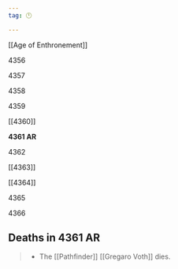 ```yaml
---
tag: 🕛

---
```

[[Age of Enthronement]]


4356

4357

4358

4359

[[4360]]

**4361 AR**

4362

[[4363]]

[[4364]]

4365

4366



## Deaths in 4361 AR

>  - The [[Pathfinder]] [[Gregaro Voth]] dies.






